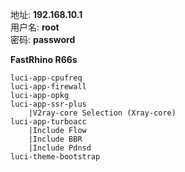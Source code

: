 地址: **192.168.10.1**<br>
用户名: **root**<br>
密码: **password**

**FastRhino R66s**
```
luci-app-cpufreq
luci-app-firewall
luci-app-opkg
luci-app-ssr-plus
    |V2ray-core Selection (Xray-core)
luci-app-turboacc
    |Include Flow
    |Include BBR
    |Include Pdnsd
luci-theme-bootstrap
```
